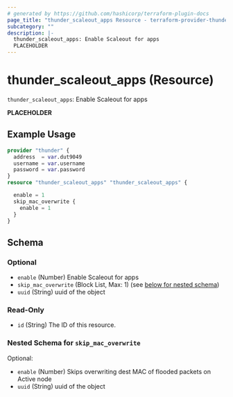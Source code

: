 ```yaml
---
# generated by https://github.com/hashicorp/terraform-plugin-docs
page_title: "thunder_scaleout_apps Resource - terraform-provider-thunder"
subcategory: ""
description: |-
  thunder_scaleout_apps: Enable Scaleout for apps
  PLACEHOLDER
---
```


# thunder_scaleout_apps (Resource)

`thunder_scaleout_apps`: Enable Scaleout for apps

__PLACEHOLDER__

## Example Usage

```terraform
provider "thunder" {
  address  = var.dut9049
  username = var.username
  password = var.password
}
resource "thunder_scaleout_apps" "thunder_scaleout_apps" {

  enable = 1
  skip_mac_overwrite {
    enable = 1
  }
}
```

<!-- schema generated by tfplugindocs -->
## Schema

### Optional

- `enable` (Number) Enable Scaleout for apps
- `skip_mac_overwrite` (Block List, Max: 1) (see [below for nested schema](#nestedblock--skip_mac_overwrite))
- `uuid` (String) uuid of the object

### Read-Only

- `id` (String) The ID of this resource.

<a id="nestedblock--skip_mac_overwrite"></a>
### Nested Schema for `skip_mac_overwrite`

Optional:

- `enable` (Number) Skips overwriting dest MAC of flooded packets on Active node
- `uuid` (String) uuid of the object


